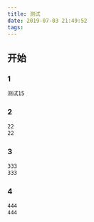 ```yaml
---
title: 测试
date: 2019-07-03 21:49:52
tags:
---
```


## 开始

### 1
  
``` bash
测试15
```

### 2

``` bash
22
22
```

### 3

``` bash
333
333
```

### 4

``` bash
444
444
```

